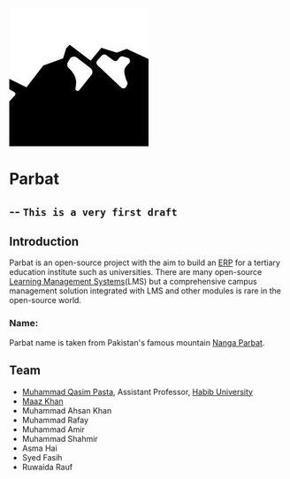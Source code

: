 ![logo](parbat.jpg)
# Parbat
--
`This is a very first draft`
--
## Introduction
Parbat is an open-source project with the aim to build an [ERP](https://en.wikipedia.org/wiki/Enterprise_resource_planning) for a tertiary education institute such as universities. There are many open-source [Learning Management Systems](https://en.wikipedia.org/wiki/Learning_management_system)(LMS) but a comprehensive campus management solution integrated with LMS and other modules is rare in the open-source world. 

### Name:
Parbat name is taken from Pakistan's famous mountain [Nanga Parbat](https://en.wikipedia.org/wiki/Nanga_Parbat). 

## Team
- [Muhammad Qasim Pasta](http://qasimpasta.info), Assistant Professor, [Habib University](http://habib.edu.pk)
- [Maaz Khan](https://www.linkedin.com/in/immaazkhan)
- Muhammad Ahsan Khan
- Muhammad Rafay
- Muhammad Amir
- Muhammad Shahmir
- Asma Hai
- Syed Fasih
- Ruwaida Rauf
